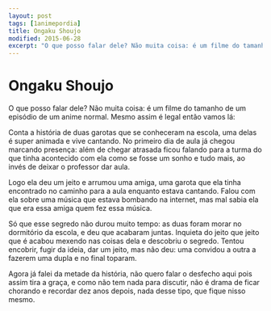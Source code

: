 ```yaml
---
layout: post
tags: [1animepordia]
title: Ongaku Shoujo
modified: 2015-06-28
excerpt: "O que posso falar dele? Não muita coisa: é um filme do tamanho de um episódio de um anime normal. Mesmo assim é legal então vamos lá:"
---
```


Ongaku Shoujo
=============

O que posso falar dele? Não muita coisa: é um filme do tamanho de um
episódio de um anime normal. Mesmo assim é legal então vamos lá:

Conta a história de duas garotas que se conheceram na escola, uma delas
é super animada e vive cantando. No primeiro dia de aula já chegou
marcando presença: além de chegar atrasada ficou falando para a turma do
que tinha acontecido com ela como se fosse um sonho e tudo mais, ao
invés de deixar o professor dar aula.

Logo ela deu um jeito e arrumou uma amiga, uma garota que ela tinha
encontrado no caminho para a aula enquanto estava cantando. Falou com
ela sobre uma música que estava bombando na internet, mas mal sabia ela
que era essa amiga quem fez essa música.

Só que esse segredo não durou muito tempo: as duas foram morar no
dormitório da escola, e deu que acabaram juntas. Inquieta do jeito que
jeito que é acabou mexendo nas coisas dela e descobriu o segredo. Tentou
encobrir, fugir da ideia, dar um jeito, mas não deu: uma convidou a
outra a fazerem uma dupla e no final toparam.

Agora já falei da metade da história, não quero falar o desfecho aqui
pois assim tira a graça, e como não tem nada para discutir, não é drama
de ficar chorando e recordar dez anos depois, nada desse tipo, que fique
nisso mesmo.


